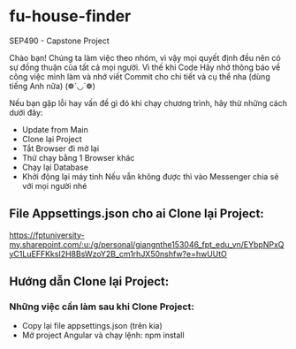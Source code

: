 # fu-house-finder
SEP490 - Capstone Project

Chào bạn! Chúng ta làm việc theo nhóm, vì vậy mọi quyết định đều nên có sự đồng thuận của tất cả mọi người. Vì thế khi Code Hãy nhớ thông báo về công việc mình làm và nhớ viết Commit cho chi tiết và cụ thể nha (dùng tiếng Anh nữa) (❁´◡`❁)

Nếu bạn gặp lỗi hay vấn đề gì đó khi chạy chương trình, hãy thử những cách dưới đây:
 - Update from Main
 - Clone lại Project
 - Tắt Browser đi mở lại
 - Thử chạy bằng 1 Browser khác
 - Chạy lại Database
 - Khởi động lại máy tinh 
Nếu vẫn không được thì vào Messenger chia sẻ với mọi người nhé

## File Appsettings.json cho ai Clone lại Project:
https://fptuniversity-my.sharepoint.com/:u:/g/personal/giangnthe153046_fpt_edu_vn/EYbpNPxQyC1LuEFFKksI2H8BsWzoY2B_cm1rhJX50nshfw?e=hwUUtO

## Hướng dẫn Clone lại Project:
### Những việc cần làm sau khi Clone Project:
 - Copy lại file appsettings.json (trên kia)
 - Mở project Angular và chạy lệnh: npm install
